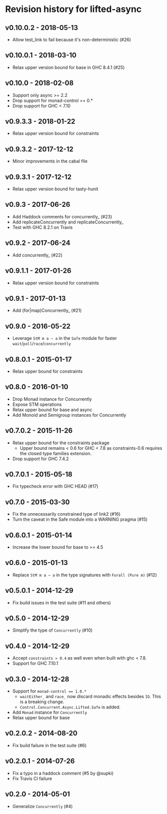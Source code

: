 # Revision history for lifted-async

## v0.10.0.2 - 2018-05-13

* Allow test_link to fail because it's non-deterministic (#26)

## v0.10.0.1 - 2018-03-10

* Relax upper version bound for base in GHC 8.4.1 (#25)

## v0.10.0 - 2018-02-08

* Support only async >= 2.2
* Drop support for monad-control == 0.*
* Drop support for GHC < 7.10

## v0.9.3.3 - 2018-01-22

* Relax upper version bound for constraints

## v0.9.3.2 - 2017-12-12

* Minor improvements in the cabal file

## v0.9.3.1 - 2017-12-12

* Relax upper version bound for tasty-hunit

## v0.9.3 - 2017-06-26

* Add Haddock comments for concurrently_ (#23)
* Add replicateConcurrently and replicateConcurrently_
* Test with GHC 8.2.1 on Travis

## v0.9.2 - 2017-06-24

* Add concurrently_ (#22)

## v0.9.1.1 - 2017-01-26

* Relax upper version bound for constraints

## v0.9.1 - 2017-01-13

* Add (for|map)Concurrently_ (#21)

## v0.9.0 - 2016-05-22

* Leverage `StM m a ~ a` in the `Safe` module for faster `wait`/`poll`/`race`/`concurrently`

## v0.8.0.1 - 2015-01-17

* Relax upper bound for constraints

## v0.8.0 - 2016-01-10

* Drop Monad instance for Concurrently
* Expose STM operations
* Relax upper bound for base and async
* Add Monoid and Semigroup instances for Concurrently

## v0.7.0.2 - 2015-11-26

* Relax upper bound for the constraints package
    * Upper bound remains < 0.6 for GHC < 7.8 as constraints-0.6 requires the closed type families extension.
* Drop support for GHC 7.4.2

## v0.7.0.1 - 2015-05-18

* Fix typecheck error with GHC HEAD (#17)

## v0.7.0 - 2015-03-30

* Fix the unnecessarily constrained type of link2 (#16)
* Turn the caveat in the Safe module into a WARNING pragma (#15)

## v0.6.0.1 - 2015-01-14

* Increase the lower bound for base to >= 4.5

## v0.6.0 - 2015-01-13

* Replace `StM m a ~ a` in the type signatures with `Forall (Pure m)` (#12)

## v0.5.0.1 - 2014-12-29

* Fix build issues in the test suite (#11 and others)

## v0.5.0 - 2014-12-29

* Simplify the type of `Concurrently` (#10)

## v0.4.0 - 2014-12-29

* Accept `constraints > 0.4` as well even when built with ghc < 7.8.
* Support for GHC 7.10.1

## v0.3.0 - 2014-12-28

* Support for `monad-control == 1.0.*`
    * `waitEither_` and `race_` now discard monadic effects besides `IO`. This is a breaking change.
    * `Control.Concurrent.Async.Lifted.Safe` is added.
* Add `Monad` instance for `Concurrently`
* Relax upper bound for base

## v0.2.0.2 - 2014-08-20

* Fix build failure in the test suite (#6)

## v0.2.0.1 - 2014-07-26

* Fix a typo in a haddock comment (#5 by @supki)
* Fix Travis CI failure

## v0.2.0 - 2014-05-01

* Generalize `Concurrently` (#4)
